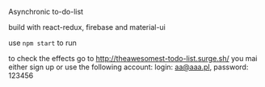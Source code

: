 Asynchronic to-do-list

build with react-redux, firebase and material-ui

 use ```npm start``` to run
 
 to check the effects go to http://theawesomest-todo-list.surge.sh/
 you mai either sign up or use the following account:
   login: aa@aaa.pl,
   password: 123456
 
